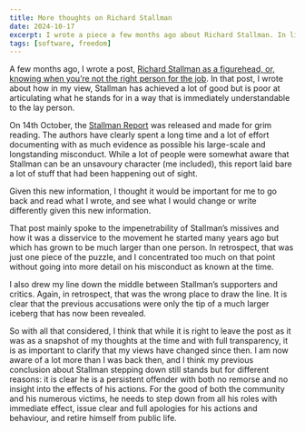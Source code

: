 ```yaml
---
title: More thoughts on Richard Stallman
date: 2024-10-17
excerpt: I wrote a piece a few months ago about Richard Stallman. In light of the Stallman Report, I revisit it with fresh eyes.
tags: [software, freedom]
---
```


A few months ago, I wrote a post, [Richard Stallman as a figurehead, or, knowing when you’re not the right person for the job](/blog/4-rms-as-a-figurehead/). In that post, I wrote about how in my view, Stallman has achieved a lot of good but is poor at articulating what he stands for in a way that is immediately understandable to the lay person.

On 14th October, the [Stallman Report](https://stallman-report.org) was released and made for grim reading. The authors have clearly spent a long time and a lot of effort documenting with as much evidence as possible his large-scale and longstanding misconduct. While a lot of people were somewhat aware that Stallman can be an unsavoury character (me included), this report laid bare a lot of stuff that had been happening out of sight.

Given this new information, I thought it would be important for me to go back and read what I wrote, and see what I would change or write differently given this new information.

That post mainly spoke to the impenetrability of Stallman’s missives and how it was a disservice to the movement he started many years ago but which has grown to be much larger than one person. In retrospect, that was just one piece of the puzzle, and I concentrated too much on that point without going into more detail on his misconduct as known at the time.

I also drew my line down the middle between Stallman’s supporters and critics. Again, in retrospect, that was the wrong place to draw the line. It is clear that the previous accusations were only the tip of a much larger iceberg that has now been revealed.

So with all that considered, I think that while it is right to leave the post as it was as a snapshot of my thoughts at the time and with full transparency, it is as important to clarify that my views have changed since then. I am now aware of a lot more than I was back then, and I think my previous conclusion about Stallman stepping down still stands but for different reasons: it is clear he is a persistent offender with both no remorse and no insight into the effects of his actions. For the good of both the community and his numerous victims, he needs to step down from all his roles with immediate effect, issue clear and full apologies for his actions and behaviour, and retire himself from public life.
